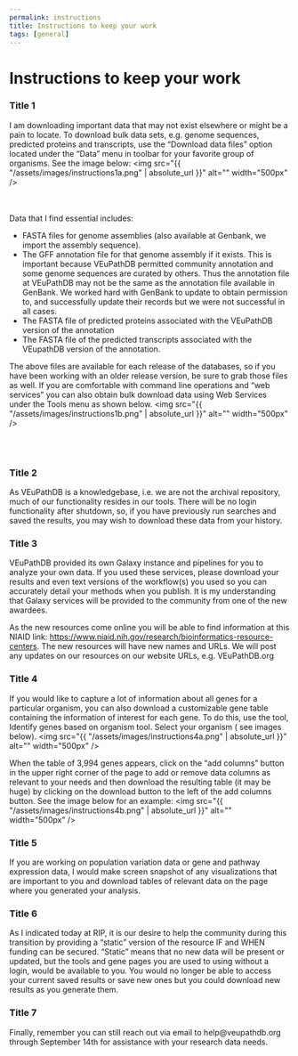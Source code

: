 ```yaml
---
permalink: instructions
title: Instructions to keep your work
tags: [general]
---
```


<h1>Instructions to keep your work</h1>

<div class="static-content">

<a name="a"></a>

<h3>Title 1</h3>

I am downloading important data that may not exist elsewhere or might be a pain to locate.  To download bulk data sets, e.g. genome sequences, predicted proteins and transcripts, use the “Download data files” option located under the “Data” menu in toolbar for your favorite group of organisms. See the image below: 
<img  src="{{ "/assets/images/instructions1a.png" | absolute_url }}" alt="" width="500px" />



<br><br>
Data that I find essential includes:
<ul>
<li>FASTA files for genome assemblies (also available at Genbank, we import the assembly sequence).
</li><li>The GFF annotation file for that genome assembly if it exists.  This is important because VEuPathDB permitted community annotation and some genome sequences are curated by others. Thus the annotation file at VEuPathDB may not be the same as the annotation file available in GenBank.  We worked hard with GenBank to update to obtain permission to, and successfully update their records but we were not successful in all cases.
</li><li>The FASTA file of predicted proteins associated with the VEuPathDB version of the annotation
</li><li>The FASTA file of the predicted transcripts associated with the VEupathDB version of the annotation.
</li></ul>

The above files are available for each release of the databases, so if you have been working with an older release version, be sure to grab those files as well.  If you are comfortable with command line operations and “web services” you can also obtain bulk download data using Web Services under the Tools menu as shown below.
<img  src="{{ "/assets/images/instructions1b.png" | absolute_url }}" alt="" width="500px" />

<br><br>

<h3>Title 2</h3>

As VEuPathDB is a knowledgebase, i.e. we are not the archival repository, much of our functionality resides in our tools.   There will be no login functionality after shutdown, so, if you have previously run searches and saved the results, you may wish to download these data from your history.

<h3>Title 3</h3>

VEuPathDB provided its own Galaxy instance and pipelines for you to analyze your own data. If you used these services, please download your results and even text versions of the workflow(s) you used so you can accurately detail your methods when you publish.  It is my understanding that Galaxy services will be provided to the community from one of the new awardees.


As the new resources come online you will be able to find information at this NIAID link:  https://www.niaid.nih.gov/research/bioinformatics-resource-centers.  The new resources will have new names and URLs.  We will post any updates on our resources on our website URLs, e.g. VEuPathDB.org


<h3>Title 4</h3>


If you would like to capture a lot of information about all genes for a particular organism, you can also download a customizable gene table containing the information of interest for each gene.  To do this, use the tool, Identify genes based on organism tool. Select your organism ( see images below).
<img  src="{{ "/assets/images/instructions4a.png" | absolute_url }}" alt="" width="500px" />

When the table of 3,994 genes appears, click on the “add columns” button in the upper right corner of the page to add or remove data columns as relevant to your needs and then download the resulting table (it may be huge) by clicking on the download button to the left of the add columns button.  See the image below for an example:
<img  src="{{ "/assets/images/instructions4b.png" | absolute_url }}" alt="" width="500px" />

<h3>Title 5</h3>
If you are working on population variation data or gene and pathway expression data, I would make screen snapshot of any visualizations that are important to you and download tables of relevant data on the page where you generated your analysis.
 

<h3>Title 6</h3>
As I indicated today at RIP, it is our desire to help the community during this transition by providing  a “static” version of the resource IF and WHEN funding can be secured.  “Static” means that no new data will be present or updated, but the tools and gene pages you are used to using without a login, would be available to you. You would no longer be able to access your current saved results or save new ones but you could download new results as you generate them.
 
<h3>Title 7</h3>
Finally, remember you can still reach out via email to help@veupathdb.org through September 14th for assistance with your research data needs.




</div>

